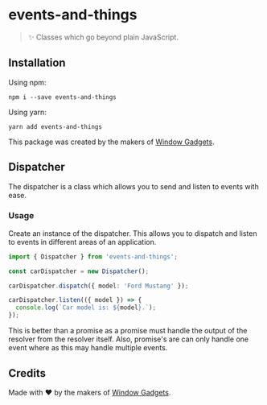 # events-and-things

> ✨ Classes which go beyond plain JavaScript.

## Installation

Using npm:

```shell
npm i --save events-and-things
```

Using yarn:

```shell
yarn add events-and-things
```

This package was created by the makers of [Window Gadgets](https://windowgadgets.io).

## Dispatcher

The dispatcher is a class which allows you to send and listen to events with ease.

### Usage

Create an instance of the dispatcher. This allows you to dispatch and listen to events in different areas of an application.

```ts
import { Dispatcher } from 'events-and-things';

const carDispatcher = new Dispatcher();

carDispatcher.dispatch({ model: 'Ford Mustang' });

carDispatcher.listen(({ model }) => {
  console.log(`Car model is: ${model}.`);
});
```

This is better than a promise as a promise must handle the output of the resolver from the resolver itself. Also, promise's are can only handle one event where as this may handle multiple events.

## Credits

Made with ❤️ by the makers of [Window Gadgets](https://windowgadgets.io).
